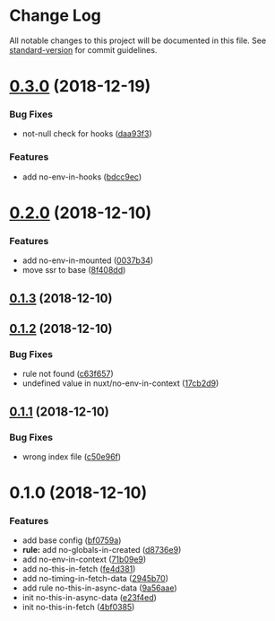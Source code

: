 # Change Log

All notable changes to this project will be documented in this file. See [standard-version](https://github.com/conventional-changelog/standard-version) for commit guidelines.

<a name="0.3.0"></a>
# [0.3.0](https://github.com/nuxt/eslint-plugin-nuxt/compare/v0.2.0...v0.3.0) (2018-12-19)


### Bug Fixes

* not-null check for hooks ([daa93f3](https://github.com/nuxt/eslint-plugin-nuxt/commit/daa93f3))


### Features

* add no-env-in-hooks ([bdcc9ec](https://github.com/nuxt/eslint-plugin-nuxt/commit/bdcc9ec))



<a name="0.2.0"></a>
# [0.2.0](https://github.com/nuxt/eslint-plugin-nuxt/compare/v0.1.3...v0.2.0) (2018-12-10)


### Features

* add no-env-in-mounted ([0037b34](https://github.com/nuxt/eslint-plugin-nuxt/commit/0037b34))
* move ssr to base ([8f408dd](https://github.com/nuxt/eslint-plugin-nuxt/commit/8f408dd))



<a name="0.1.3"></a>
## [0.1.3](https://github.com/nuxt/eslint-plugin-nuxt/compare/v0.1.2...v0.1.3) (2018-12-10)



<a name="0.1.2"></a>
## [0.1.2](https://github.com/nuxt/eslint-plugin-nuxt/compare/v0.1.1...v0.1.2) (2018-12-10)


### Bug Fixes

* rule not found ([c63f657](https://github.com/nuxt/eslint-plugin-nuxt/commit/c63f657))
* undefined value in nuxt/no-env-in-context ([17cb2d9](https://github.com/nuxt/eslint-plugin-nuxt/commit/17cb2d9))



<a name="0.1.1"></a>
## [0.1.1](https://github.com/nuxt/eslint-plugin-nuxt/compare/v0.1.0...v0.1.1) (2018-12-10)


### Bug Fixes

* wrong index file ([c50e96f](https://github.com/nuxt/eslint-plugin-nuxt/commit/c50e96f))



<a name="0.1.0"></a>
# 0.1.0 (2018-12-10)


### Features

* add base config ([bf0759a](https://github.com/nuxt/eslint-plugin-nuxt/commit/bf0759a))
* **rule:** add no-globals-in-created ([d8736e9](https://github.com/nuxt/eslint-plugin-nuxt/commit/d8736e9))
* add no-env-in-context ([71b09e9](https://github.com/nuxt/eslint-plugin-nuxt/commit/71b09e9))
* add no-this-in-fetch ([fe4d381](https://github.com/nuxt/eslint-plugin-nuxt/commit/fe4d381))
* add no-timing-in-fetch-data ([2945b70](https://github.com/nuxt/eslint-plugin-nuxt/commit/2945b70))
* add rule no-this-in-async-data ([9a56aae](https://github.com/nuxt/eslint-plugin-nuxt/commit/9a56aae))
* init no-this-in-async-data ([e23f4ed](https://github.com/nuxt/eslint-plugin-nuxt/commit/e23f4ed))
* init no-this-in-fetch ([4bf0385](https://github.com/nuxt/eslint-plugin-nuxt/commit/4bf0385))
